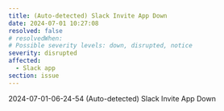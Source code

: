 ```yaml
---
title: (Auto-detected) Slack Invite App Down
date: 2024-07-01 10:27:08
resolved: false
# resolvedWhen: 
# Possible severity levels: down, disrupted, notice
severity: disrupted
affected:
  - Slack app
section: issue
---
```


2024-07-01-06-24-54 (Auto-detected) Slack Invite App Down

